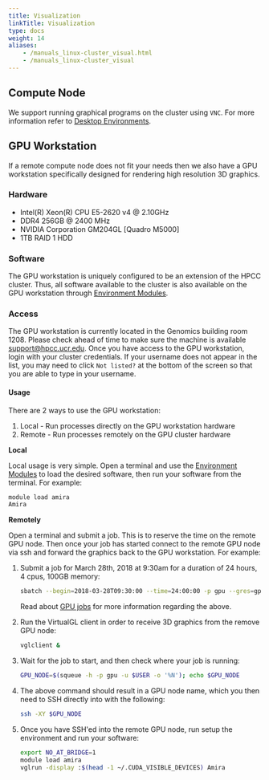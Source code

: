 ```yaml
---
title: Visualization
linkTitle: Visualization
type: docs
weight: 14
aliases:
    - /manuals_linux-cluster_visual.html
    - /manuals_linux-cluster_visual
---
```


## Compute Node

We support running graphical programs on the cluster using `VNC`. For more information refer to [Desktop Environments](/manuals/hpc_cluster/jobs/#desktop-environments).

## GPU Workstation

If a remote compute node does not fit your needs then we also have a GPU workstation specifically designed for rendering high resolution 3D graphics.

### Hardware
* Intel(R) Xeon(R) CPU E5-2620 v4 @ 2.10GHz
* DDR4 256GB @ 2400 MHz
* NVIDIA Corporation GM204GL [Quadro M5000]
* 1TB RAID 1 HDD

### Software
The GPU workstation is uniquely configured to be an extension of the HPCC cluster. Thus, all software available to the cluster is also available on the GPU workstation through [Environment Modules](/about/software/modules/).

### Access
The GPU workstation is currently located in the Genomics building room 1208. Please check ahead of time to make sure the machine is available [support@hpcc.ucr.edu](mailto:support@hpcc.ucr.edu).
Once you have access to the GPU workstation, login with your cluster credentials. If your username does not appear in the list, you may need to click `Not listed?` at the bottom of the screen so that you are able to type in your username.

#### Usage
There are 2 ways to use the GPU workstation:
  1. Local - Run processes directly on the GPU workstation hardware
  2. Remote - Run processes remotely on the GPU cluster hardware

  **Local**

Local usage is very simple. Open a terminal and use the [Environment Modules](/manuals/hpc_cluster/start/#modules) to load the desired software, then run your software from the terminal.
  For example:

```bash
module load amira
Amira
```

**Remotely**

Open a terminal and submit a job. This is to reserve the time on the remote GPU node. Then once your job has started connect to the remote GPU node via ssh and forward the graphics back to the GPU workstation.
For example:

1. Submit a job for March 28th, 2018 at 9:30am for a duration of 24 hours, 4 cpus, 100GB memory:

   ```bash
   sbatch --begin=2018-03-28T09:30:00 --time=24:00:00 -p gpu --gres=gpu:1 --mem=100g --cpus-per-task=4 --wrap='echo ${CUDA_VISIBLE_DEVICES} > ~/.CUDA_VISIBLE_DEVICES; sleep infinity'
   ```

   Read about [GPU jobs](/manuals/hpc_cluster/jobs/#gpu-jobs) for more information regarding the above.

2. Run the VirtualGL client in order to receive 3D graphics from the remove GPU node:

   ```bash
   vglclient &
   ```

3. Wait for the job to start, and then check where your job is running:

   ```bash
   GPU_NODE=$(squeue -h -p gpu -u $USER -o '%N'); echo $GPU_NODE
   ```

4. The above command should result in a GPU node name, which you then need to SSH directly into with the following:

   ```bash
   ssh -XY $GPU_NODE
   ```

5. Once you have SSH'ed into the remote GPU node, run setup the environment and run your software:

   ```bash
   export NO_AT_BRIDGE=1
   module load amira
   vglrun -display :$(head -1 ~/.CUDA_VISIBLE_DEVICES) Amira
   ```


